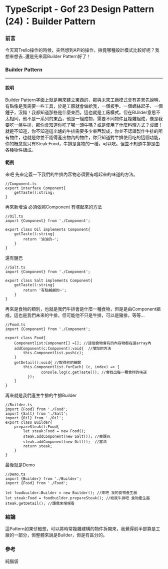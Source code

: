 # TypeScript - Gof 23 Design Pattern (24)：Builder Pattern
### 前言
今天寫Trello操作的時候，突然想到API的操作，揪竟哪種設計模式比較好呢？我想來想去..還是先來寫Builder Pattern好了！

### Builder Pattern
---
#### 說明
 Builder Pattern字面上就是用來建立東西的，那與未來工廠模式會有差異先說明，有點像是我需要一些工具，於是工廠就會做給我，一個板手、一個螺絲起子、一個錘子，沒錯！我都知道那些是什麼東西，這也就是工廠模式。但在BUilder意思不太相同，他不是一系列的東西，他是一組成物，需要不同物件且複雜組成，像是我要吃一盤牛排，那你會知道你吃了哪一頭牛嗎？或是使用了什麼料理方式？沒錯！就是不知道，你不知道這出爐的牛排需要多少東西製成，你並不認識製作牛排的所有物件，也就是你並不認得產出物內的物件，你只知道對牛排使用吃的這個功能，你的概念就只有Steak:Food，牛排是食物的一種，可以吃。但並不知道牛排是由各種物件組成。

#### 範例
來吧 先來定義一下我們的牛排內容物必須要有嚐起來的味道的方法。
```
//Component.ts
export interface Component{
    getTaste():string;
}
```
再來新增油 必須依照Component 有嚐起來的方法
```
//Oil.ts
import {Component} from './Component';

export class Oil implements Component{
    getTaste():string{
        return '油油的~';
    }
}
```
還有鹽巴
```
//Salt.ts
import {Component} from './Component';

export class Salt implements Component{
    getTaste():string{
        return '有點鹹鹹的~';
    }
}
```
再來是食物的類別，也就是我們牛排會是什麼一種食物，但是是由Component組成，這也是我們未來的牛排，但可能他不只是牛排，可以是豬排，等等...
```
//Food.ts
import {Component} from './Component';

export class Food{
    Componentlist:Component[] =[]; //這個食物會有的內容物都在這array內
    addComponent(c:Component):void{  //增加的方法
        this.Componentlist.push(c);
    }
    getDetail():void{ //取得他的細節
        this.Componentlist.forEach( (c, index) => {
                console.log(c.getTaste()); //會找出每一種食材的味道
          });        
    }
}
```
再來就是我們產生牛排的牛排Builder
```
//Builder.ts
import {Food} from './Food';
import {Salt} from './Salt';
import {Oil} from './Oil';
export class Builder{
    prepareSteak():Food{
        let steak:Food = new Food();
        steak.addComponent(new Salt()); //塞鹽巴
        steak.addComponent(new Oil());  //塞油
        return steak;
    }
}
```
最後就是Demo
```
//Demo.ts
import {Builder} from './Builder';
import {Food} from './Food';

let foodbuilder:Builder = new Builder(); //來吧 我的食物產生器
let steak:Food = foodbuilder.prepareSteak(); //給我牛排吧 食物產生器
steak.getDetail(); //讓我來嚐嚐看
``` 

### 結論
這Pattern如果仔細想，可以將時常複雜建構的物件拆開來，我覺得前半部算是工廠的一部分，但整體來說是Builder，但是有區分的。

### 參考
純腦袋